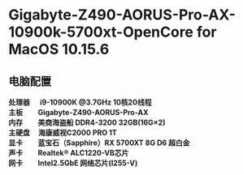 # Gigabyte-Z490-AORUS-Pro-AX-10900k-5700xt-OpenCore for MacOS 10.15.6
## 电脑配置
**处理器&nbsp;&nbsp;&nbsp;&nbsp;&nbsp;&nbsp;i9-10900K @3.7GHz 10核20线程 <br>
主板&nbsp;&nbsp;&nbsp;&nbsp;&nbsp;&nbsp;&nbsp;&nbsp;&nbsp;Gigabyte-Z490-AORUS-Pro-AX <br>
内存&nbsp;&nbsp;&nbsp;&nbsp;&nbsp;&nbsp;&nbsp;&nbsp;&nbsp;美商海盗船 DDR4-3200 32GB(16G×2) <br>
主硬盘&nbsp;&nbsp;&nbsp;&nbsp;&nbsp;海康威视C2000 PRO 1T <br>
显卡&nbsp;&nbsp;&nbsp;&nbsp;&nbsp;&nbsp;&nbsp;&nbsp;&nbsp;蓝宝石（Sapphire）RX 5700XT 8G D6 超白金 <br>
声卡&nbsp;&nbsp;&nbsp;&nbsp;&nbsp;&nbsp;&nbsp;&nbsp; Realtek® ALC1220-VB芯片 <br>
网卡&nbsp;&nbsp;&nbsp;&nbsp;&nbsp;&nbsp;&nbsp;&nbsp;&nbsp;Intel2.5GbE 网络芯片(I255-V)**
